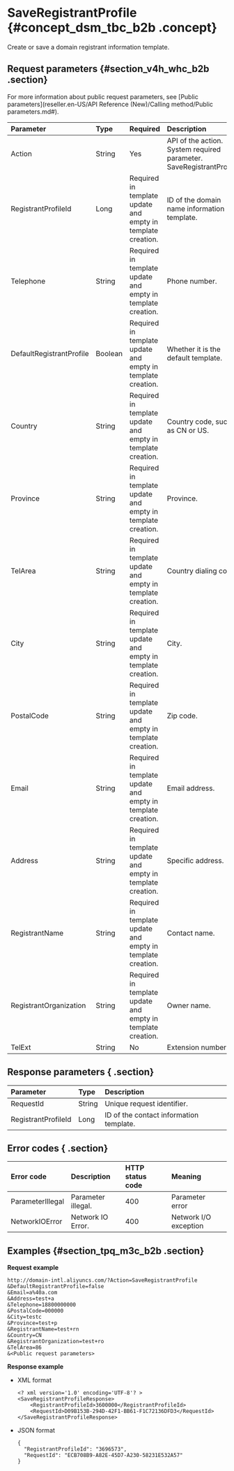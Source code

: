# SaveRegistrantProfile {#concept_dsm_tbc_b2b .concept}

Create or save a domain registrant information template.

## Request parameters {#section_v4h_whc_b2b .section}

For more information about public request parameters, see [Public parameters](reseller.en-US/API Reference (New)/Calling method/Public parameters.md#).

|Parameter|Type|Required|Description|
|:--------|:---|:-------|:----------|
|Action|String|Yes|API of the action. System required parameter. SaveRegistrantProfile.|
|RegistrantProfileId|Long|Required in template update and empty in template creation.|ID of the domain name information template.|
|Telephone|String|Required in template update and empty in template creation.|Phone number.|
|DefaultRegistrantProfile|Boolean|Required in template update and empty in template creation.|Whether it is the default template.|
|Country|String|Required in template update and empty in template creation.|Country code, such as CN or US.|
|Province|String|Required in template update and empty in template creation.|Province.|
|TelArea|String|Required in template update and empty in template creation.|Country dialing code.|
|City|String|Required in template update and empty in template creation.|City.|
|PostalCode|String|Required in template update and empty in template creation.|Zip code.|
|Email|String|Required in template update and empty in template creation.|Email address.|
|Address|String|Required in template update and empty in template creation.|Specific address.|
|RegistrantName|String|Required in template update and empty in template creation.|Contact name.|
|RegistrantOrganization|String|Required in template update and empty in template creation.|Owner name.|
|TelExt|String|No|Extension number|

## Response parameters { .section}

|Parameter|Type|Description|
|:--------|:---|:----------|
|RequestId|String|Unique request identifier.|
|RegistrantProfileId|Long|ID of the contact information template.|

## Error codes { .section}

|Error code|Description|HTTP status code|Meaning|
|:---------|:----------|:---------------|:------|
|ParameterIllegal|Parameter illegal.|400|Parameter error|
|NetworkIOError|Network IO Error.|400|Network I/O exception|

## Examples {#section_tpq_m3c_b2b .section}

**Request example**

```
http://domain-intl.aliyuncs.com/?Action=SaveRegistrantProfile
&DefaultRegistrantProfile=false
&Email=a%40a.com
&Address=test+a
&Telephone=18800000000
&PostalCode=000000
&City=testc
&Province=test+p
&RegistrantName=test+rn
&Country=CN
&RegistrantOrganization=test+ro
&TelArea=86
&<Public request parameters>
```

**Response example**

-   XML format

    ```
    <? xml version='1.0' encoding='UTF-8'? >
    <SaveRegistrantProfileResponse>
        <RegistrantProfileId>3600000</RegistrantProfileId>
        <RequestId>D09B153B-294D-42F1-BB61-F1C72136DFD3</RequestId>
    </SaveRegistrantProfileResponse>
    ```

-   JSON format

    ```
    {
      "RegistrantProfileId": "3696573",
      "RequestId": "ECB708B9-A82E-45D7-A230-58231E532A57"
    }
    ```


